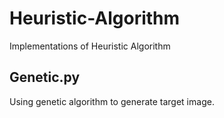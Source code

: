 # Heuristic-Algorithm
Implementations of Heuristic Algorithm

## Genetic.py
Using genetic algorithm to generate target image.
